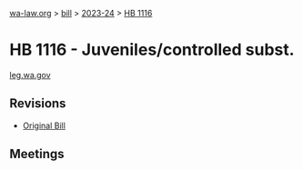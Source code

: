 [wa-law.org](/) > [bill](/bill/) > [2023-24](/bill/2023-24/) > [HB 1116](/bill/2023-24/hb/1116/)

# HB 1116 - Juveniles/controlled subst.
[leg.wa.gov](https://app.leg.wa.gov/billsummary?BillNumber=1116&Year=2023&Initiative=false)

## Revisions
* [Original Bill](1/)

## Meetings
